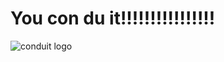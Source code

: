 # You con du it!!!!!!!!!!!!!!!!

![conduit logo](https://relayfm.s3.amazonaws.com/uploads/broadcast/image_3x/62/conduit_artwork.png)
